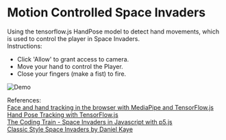# Motion Controlled Space Invaders

Using the tensorflow.js HandPose model to detect hand movements, which is used to control the player in Space Invaders.  
Instructions:

- Click 'Allow' to grant access to camera.
- Move your hand to control the Player.
- Close your fingers (make a fist) to fire.

![Demo](demo.gif)

References:  
[Face and hand tracking in the browser with MediaPipe and TensorFlow.js](https://blog.tensorflow.org/2020/03/face-and-hand-tracking-in-browser-with-mediapipe-and-tensorflowjs.html)  
[Hand Pose Tracking with TensorFlow.js](https://github.com/viztopia/hand-pose-tfjs)  
[The Coding Train - Space Invaders in Javascript with p5.js](https://thecodingtrain.com/CodingChallenges/005-space-invaders-p5.html)  
[Classic Style Space Invaders by Daniel Kaye](http://dnkaye.com/2020_CodingChallenges.html)
